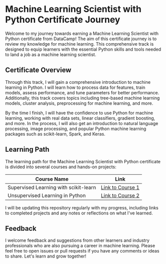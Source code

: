 # Machine Learning Scientist with Python Certificate Journey

Welcome to my journey towards earning a Machine Learning Scientist with Python certificate from DataCamp! The aim of this certificate journey is to review my knowledge for machine learning. This comprehensive track is designed to equip learners with the essential Python skills and tools needed to land a job as a machine learning scientist.

## Certificate Overview

Through this track, I will gain a comprehensive introduction to machine learning in Python. I will learn how to process data for features, train models, assess performance, and tune parameters for better performance. Additionally, this track covers topics including tree-based machine learning models, cluster analysis, preprocessing for machine learning, and more.

By the time I finish, I will have the confidence to use Python for machine learning, working with real data sets, linear classifiers, gradient boosting, and more. In the process, I will also get an introduction to natural language processing, image processing, and popular Python machine learning packages such as scikit-learn, Spark, and Keras.

## Learning Path

The learning path for the Machine Learning Scientist with Python certificate is divided into several courses and hands-on projects:

| Course Name | Link |
| ----------- | ---- |
| Supervised Learning with scikit-learn    | [Link to Course 1](Course%201/course1.py) |
| Unsupervised Learning in Python    | [Link to Course 2](Course%202/course2.py) |

I will be updating this repository regularly with my progress, including links to completed projects and any notes or reflections on what I've learned.

## Feedback

I welcome feedback and suggestions from other learners and industry professionals who are also pursuing a career in machine learning. Please feel free to open issues or pull requests if you have any comments or ideas to share. Let's learn and grow together!

